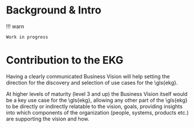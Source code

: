# Background & Intro

!!! warn

    Work in progress

# Contribution to the EKG

Having a clearly communicated Business Vision will help setting the direction for the discovery and selection of
use cases for the \gls{ekg}.

At higher levels of maturity (level 3 and up) the Business Vision itself would be a key use case for the \gls{ekg},
allowing any other part of the \gls{ekg} to be directly or indirectly relatable to the vision, goals, providing
insights into which components of the organization (people, systems, products etc.) are supporting the vision and how.
